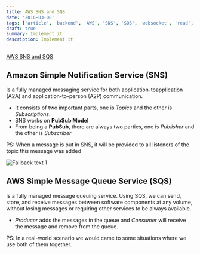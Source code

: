 ```yaml
---
title: AWS SNS and SQS
date: '2016-03-08'
tags: ['article', 'backend', 'AWS', 'SNS', 'SQS', 'websocket', 'read', 'withResume']
draft: true
summary: Implement it
description: Implement it
---
```



[AWS SNS and SQS](https://sunamjohn.medium.com/aws-sns-and-sqs-8c4138d0577)


## Amazon Simple Notification Service (SNS)

Is a fully managed messaging service for both application-toapplication (A2A) and application-to-person (A2P) communication.

- It consists of two important parts, one is _Topics_ and the other is _Subscriptions_.
- SNS works on **PubSub Model**
- From being a **PubSub**, there are always two parties, one is _Publisher_ and the other is _Subscriber_

PS: When a message is put in SNS, it will be provided to all listeners of the topic this message was added

![Fallback text 1](/static/assets/pasted-image-20221205210512.png)



## AWS Simple Message Queue Service (SQS)

Is a fully managed message queuing service. Using SQS, we can send, store, and receive messages between software components at any volume, without losing messages or requiring other services to be always available.

- _Producer_ adds the messages in the queue and _Consumer_ will receive the message and remove from the queue.

PS: In a real-world scenario we would came to some situations where we use both of them together.

